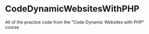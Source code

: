 # CodeDynamicWebsitesWithPHP
All of the practice code from the "Code Dynamic Websites with PHP" course
